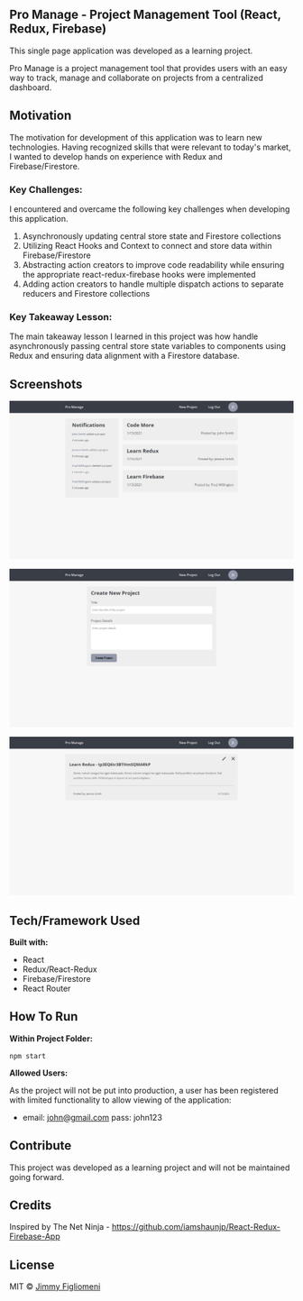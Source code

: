 ## Pro Manage - Project Management Tool (React, Redux, Firebase)
This single page application was developed as a learning project. 

Pro Manage is a project management tool that provides users with an easy way to track, manage and collaborate on projects from a centralized dashboard. 

## Motivation
The motivation for development of this application was to learn new technologies. Having recognized skills that were relevant to today's market, I wanted to develop hands on experience with Redux and Firebase/Firestore.

### Key Challenges:
I encountered and overcame the following key challenges when developing this application.
1. Asynchronously updating central store state and Firestore collections
2. Utilizing React Hooks and Context to connect and store data within Firebase/Firestore
3. Abstracting action creators to improve code readability while ensuring the appropriate react-redux-firebase hooks were implemented
4. Adding action creators to handle multiple dispatch actions to separate reducers and Firestore collections

### Key Takeaway Lesson:
The main takeaway lesson I learned in this project was how handle asynchronously passing central store state variables to components using Redux and ensuring data alignment with a Firestore database.

## Screenshots
![Homepage](homepage-screenshot.jpg)

![Create Project](create-proj-screenshot.jpg)

![Project Details](proj-details-screenshot.jpg)

## Tech/Framework Used
**Built with:**
- React
- Redux/React-Redux
- Firebase/Firestore
- React Router

## How To Run
**Within Project Folder:**
```shell
npm start
```

**Allowed Users:**

As the project will not be put into production, a user has been registered with limited functionality to allow viewing of the application:
 - email: john@gmail.com pass: john123

## Contribute
This project was developed as a learning project and will not be maintained going forward.

## Credits
Inspired by The Net Ninja - 
https://github.com/iamshaunjp/React-Redux-Firebase-App


## License
MIT © [Jimmy Figliomeni]()
